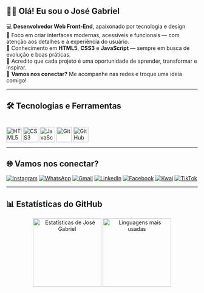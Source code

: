 ## 👋🏾 Olá! Eu sou o José Gabriel

💻 **Desenvolvedor Web Front-End**, apaixonado por tecnologia e design  
🎯 Foco em criar interfaces modernas, acessíveis e funcionais — com atenção aos detalhes e à experiência do usuário.  
🧠 Conhecimento em **HTML5**, **CSS3** e **JavaScript** — sempre em busca de evolução e boas práticas.  
🌱 Acredito que cada projeto é uma oportunidade de aprender, transformar e inspirar.  
💬 **Vamos nos conectar?** Me acompanhe nas redes e troque uma ideia comigo!

---

## 🛠️ Tecnologias e Ferramentas

<div style="display: inline_block"><br>
  <img align="center" alt="HTML5" height="40" width="40" src="https://cdn.jsdelivr.net/gh/devicons/devicon/icons/html5/html5-original.svg" />
  <img align="center" alt="CSS3" height="40" width="40" src="https://cdn.jsdelivr.net/gh/devicons/devicon/icons/css3/css3-original.svg" />
  <img align="center" alt="JavaScript" height="40" width="40" src="https://cdn.jsdelivr.net/gh/devicons/devicon/icons/javascript/javascript-original.svg" />
  <img align="center" alt="Git" height="40" width="40" src="https://cdn.jsdelivr.net/gh/devicons/devicon/icons/git/git-original.svg" />
  <img align="center" alt="GitHub" height="40" width="40" src="https://cdn.jsdelivr.net/gh/devicons/devicon/icons/github/github-original.svg" />
</div>

---

## 🌐 Vamos nos conectar?

[![Instagram](https://img.shields.io/badge/-Instagram-%23E4405F?style=for-the-badge&logo=instagram&logoColor=white)](https://www.instagram.com/josegabrieldev)
[![WhatsApp](https://img.shields.io/badge/WhatsApp-25D366?style=for-the-badge&logo=whatsapp&logoColor=white)](https://wa.me/message/TWX7WBVIHVQ3G1)
[![Gmail](https://img.shields.io/badge/Gmail-D14836?style=for-the-badge&logo=gmail&logoColor=white)](mailto:devgabrielsilva21@gmail.com)
[![LinkedIn](https://img.shields.io/badge/-LinkedIn-0A66C2?style=for-the-badge&logo=linkedin&logoColor=white)](https://www.linkedin.com/in/josegabrieldev/)
[![Facebook](https://img.shields.io/badge/Facebook-1877F2?style=for-the-badge&logo=facebook&logoColor=white)](https://www.facebook.com/profile.php?id=100018582458498)
[![Kwai](https://img.shields.io/badge/Kwai-FF9800?style=for-the-badge&logo=kwai&logoColor=white)](https://k.kwai.com/u/@thoralendaff/UCfAxasg)
[![TikTok](https://img.shields.io/badge/TikTok-000000?style=for-the-badge&logo=tiktok&logoColor=white)](https://www.tiktok.com/@thor.a.lenda?_t=ZM-8yZnzaX27ei&_r=1)

---

## 📊 Estatísticas do GitHub

<div align="center">
  <img height="180em" src="https://github-readme-stats.vercel.app/api?username=josegabrieldev&show_icons=true&theme=tokyonight&include_all_commits=true&locale=pt-br" alt="Estatísticas de José Gabriel"/>
  <img height="180em" src="https://github-readme-stats.vercel.app/api/top-langs/?username=josegabrieldev&theme=tokyonight&layout=compact&langs_count=8&title=Tecnologias+mais+usadas" alt="Linguagens mais usadas"/>
</div>

